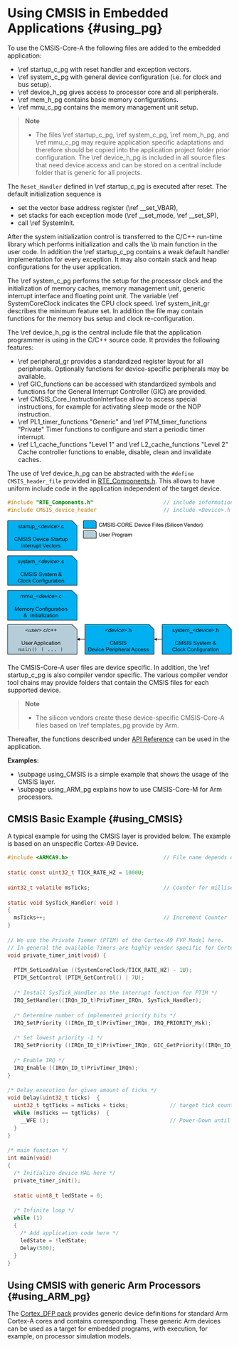 # Using CMSIS in Embedded Applications {#using_pg}

To use the CMSIS-Core-A the following files are added to the embedded application:
 - \ref startup_c_pg with reset handler and exception vectors.
 - \ref system_c_pg with general device configuration (i.e. for clock and bus setup).
 - \ref device_h_pg gives access to processor core and all peripherals.
 - \ref mem_h_pg contains basic memory configurations.
 - \ref mmu_c_pg contains the memory management unit setup.
 
> **Note**
> - The files \ref startup_c_pg, \ref system_c_pg, \ref mem_h_pg, and \ref mmu_c_pg may require application specific adaptations and therefore should be copied into the application project folder prior configuration. The \ref device_h_pg is included in all source files that need device access and can be stored on a central include folder that is generic for all projects.

The `Reset_Handler` defined in \ref startup_c_pg is executed after reset.
The default initialization sequence is
 - set the vector base address register (\ref __set_VBAR),
 - set stacks for each exception mode (\ref __set_mode, \ref __set_SP),
 - call \ref SystemInit.

After the system initialization control is transferred to the C/C++ run-time
library which performs initialization and calls the \b main function in the user code. In addition the \ref startup_c_pg contains a weak default handler
implementation for every exception. It may also contain stack and heap configurations for the user application.

The \ref system_c_pg performs the setup for the processor clock and the initialization of memory caches, memory management unit, generic interrupt interface
and floating point unit. The variable \ref SystemCoreClock indicates the CPU clock speed.
\ref system_init_gr describes the minimum feature set. In addition the file may contain functions for the memory bus setup and clock re-configuration. 

The \ref device_h_pg is the central include file that the application programmer is using in the C/C++ source code. It provides the following features:
 - \ref peripheral_gr provides a standardized register layout for all peripherals. Optionally functions for device-specific peripherals may be available.
 - \ref GIC_functions can be accessed with standardized symbols and functions for the General Interrupt Controller (GIC) are provided.
 - \ref CMSIS_Core_InstructionInterface allow to access special instructions, for example for activating sleep mode or the NOP instruction.
 - \ref PL1_timer_functions "Generic" and \ref PTM_timer_functions "Private" Timer functions to configure and start a periodic timer interrupt.
 - \ref L1_cache_functions "Level 1" and \ref L2_cache_functions "Level 2" Cache controller functions to enable, disable, clean and invalidate caches.

The use of \ref device_h_pg can be abstracted with the `#define CMSIS_header_file` provided in [RTE_Components.h](https://open-cmsis-pack.github.io/Open-CMSIS-Pack-Spec/main/html/cp_Packs.html#cp_RTECompH). This allows to have uniform include code in the application independent of the target device.

```c
#include "RTE_Components.h"                      // include information about project configuration
#include CMSIS_device_header                     // include <Device>.h file
```

![CMSIS-Core-A User Files](./images/CMSIS_CORE_A_Files_user.png)

The CMSIS-Core-A user files are device specific. In addition, the \ref startup_c_pg is also compiler vendor specific. 
The various compiler vendor tool chains may provide folders that contain the CMSIS files for each supported device.
  
> **Note**
> - The silicon vendors create these device-specific CMSIS-Core-A files based on \ref templates_pg provide by Arm.

Thereafter, the functions described under [API Reference](modules.html) can be used in the application.

**Examples:**
 - \subpage using_CMSIS is a simple example that shows the usage of the CMSIS layer.
 - \subpage using_ARM_pg explains how to use CMSIS-Core-M for Arm processors.

## CMSIS Basic Example {#using_CMSIS}

A typical example for using the CMSIS layer is provided below. The example is based on an unspecific Cortex-A9 Device. 
    
```c
#include <ARMCA9.h>                              // File name depends on device used
 
static const uint32_t TICK_RATE_HZ = 1000U;
 
uint32_t volatile msTicks;                       // Counter for millisecond Interval
 
static void SysTick_Handler( void )
{
  msTicks++;                                     // Increment Counter
}
 
// We use the Private Tiemer (PTIM) of the Cortex-A9 FVP Model here.
// In general the available Timers are highly vendor specific for Cortex-A processors.
void private_timer_init(void) {
 
  PTIM_SetLoadValue ((SystemCoreClock/TICK_RATE_HZ) - 1U);
  PTIM_SetControl (PTIM_GetControl() | 7U);

  /* Install SysTick_Handler as the interrupt function for PTIM */
  IRQ_SetHandler((IRQn_ID_t)PrivTimer_IRQn, SysTick_Handler);
 
  /* Determine number of implemented priority bits */
  IRQ_SetPriority ((IRQn_ID_t)PrivTimer_IRQn, IRQ_PRIORITY_Msk);
 
  /* Set lowest priority -1 */
  IRQ_SetPriority ((IRQn_ID_t)PrivTimer_IRQn, GIC_GetPriority((IRQn_ID_t)PrivTimer_IRQn)-1);
 
  /* Enable IRQ */
  IRQ_Enable ((IRQn_ID_t)PrivTimer_IRQn);
}

/* Delay execution for given amount of ticks */
void Delay(uint32_t ticks)  {
  uint32_t tgtTicks = msTicks + ticks;             // target tick count to delay execution to
  while (msTicks == tgtTicks)  {
    __WFE ();                                      // Power-Down until next Event/Interrupt
  }
}
 
/* main function */
int main(void)
{
  /* Initialize device HAL here */
  private_timer_init();
 
  static uint8_t ledState = 0;
 
  /* Infinite loop */
  while (1)
  {
    /* Add application code here */
    ledState = !ledState;
    Delay(500);
  }
}
```

## Using CMSIS with generic Arm Processors {#using_ARM_pg}

The [Cortex_DFP pack](https://github.com/ARM-software/Cortex_DFP) provides generic device definitions for standard Arm Cortex-A cores and contains corresponding. These generic Arm devices can be used as a target for embedded programs, with execution, for example, on processor simulation models.
